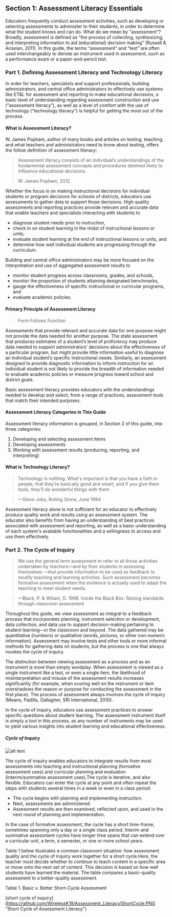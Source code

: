 ## Section 1: Assessment Literacy Essentials

Educators frequently conduct assessment activities, such as developing 
or selecting assessments to administer to their students, in order to 
determine what the student knows and can do. What do we mean by "assessment"? 
Broadly, assessment is defined as “the process of collecting, synthesizing, 
and interpreting information to aid (educational) decision making” 
(Russell & Airasian, 2011). In this guide, the terms “assessment” and 
“test” are often used interchangeably to denote an instrument used in 
assessment, such as a performance exam or a paper-and-pencil test.  

### Part 1. Defining Assessment Literacy and Technology Literacy

In order for teachers, specialists and support professionals, building 
administrators, and central office administrators to effectively use systems 
like ET&L for assessment and reporting to make educational decisions, a basic 
level of understanding regarding assessment construction and use 
(“assessment literacy”), as well as a level of comfort with the use of 
technology (“technology literacy”) is helpful for getting the most out 
of the process.   

#### What is Assessment Literacy?
W. James Popham, author of many books and articles on testing, teaching, and 
what teachers and administrators need to know about testing, offers the 
follow definition of assessment literacy:

> Assessment literacy consists of an individual’s understandings of the 
> fundamental assessment concepts and procedures deemed likely to influence 
> educational decisions.
>
> W. James Popham, 2012

Whether the focus is on making instructional decisions for individual students 
or program decisions for schools of districts, educators use assessments to 
gather data to support those decisions.  High quality assessments and 
reporting practices provide relevant and accurate data that enable teachers 
and specialists interacting with students to

- diagnose student needs prior to instruction,
- check in on student learning in the midst of instructional lessons or units,
- evaluate student learning at the end of instructional lessons or units, and 
- determine how well individual students are progressing through the curriculum.

Building and central office administrators may be more focused on the interpretation and use of aggregated assessment results to 
 - monitor student progress across classrooms, grades, and schools,
 - monitor the proportion of students attaining designated benchmarks,
 - gauge the effectiveness of specific instructional or curricular programs, and
 - evaluate academic policies.
 
#### Primary Principle of Assessment Literacy

 > Form Follows Function

Assessments that provide relevant and accurate data for one purpose might not provide the data needed for another purpose. The state assessment that produces estimates of a student’s level of proficiency may produce data needed to support administrators’ decisions about the effectiveness of a particular program, but might provide little information useful to diagnose an individual student’s specific instructional needs. Similarly, an assessment designed to provide diagnostic information to inform instruction for an individual student is not likely to provide the breadth of information needed to evaluate academic policies or measure progress toward school and district goals. 

Basic assessment literacy provides educators with the understandings needed to develop and select, from a range of practices, assessment tools that match their intended purposes. 

#### Assessment Literacy Categories in This Guide

Assessment literacy information is grouped, in Section 2 of this guide, into three categories:
  1.	Developing and selecting assessment items
  2.	Developing assessments
  3.	Working with assessment results (producing, reporting, and interpreting)
 
#### What is Technology Literacy?

 > Technology is nothing. What's important is that you 
 > have a faith in people, that they're basically good and smart, 
 > and if you give them tools, they'll do wonderful things with them. 
 
> —Steve Jobs, Rolling Stone, June 1994

Assessment literacy alone is not sufficient for an educator to effectively produce quality work and 
results using an assessment system. The educator also benefits from having an understanding of best 
practices associated with assessment and reporting, as well as a basic understanding of each system's 
available functionalities and a willingness to access and use them effectively. 

### Part 2. The Cycle of Inquiry

 > We use the general term assessment to refer to all those activities undertaken 
 > by teachers—and by their students in assessing themselves —that provide information 
 > to be used as feedback to modify teaching and learning activities. Such assessment
 > becomes formative assessment when the evidence is actually used to adapt the 
 > teaching to meet student needs.

> —Black, P. & Wiliam, D. 1998. 
> Inside the Black Box: 
> Raising standards through classroom assessment

Throughout this guide, we view assessment as integral to a feedback process that incorporates 
planning, instrument selection or development, data collection, and data use to support decision-making 
pertaining to student learning—in the classroom and beyond. The data gathered may be quantitative (numbers) 
or qualitative (words, pictures, or other non-numeric information). Assessment may involve tests and 
other tools or more informal methods for gathering data on students, but the process is one that 
always invokes the cycle of inquiry. 

The distinction between viewing assessment as a process and as an instrument is more than simply wordplay. 
When assessment is viewed as a single instrument like a test, or even a single item, the likelihood of 
misinterpretation and misuse of the assessment results increases significantly (for example, when scoring 
well on the instrument or item overshadows the reason or purpose for conducting the assessment in the first place).
The process of assessment always involves the cycle of inquiry (Means, Padilla, Gallagher, SRI International, 2010). 

In the cycle of inquiry, educators use assessment practices to answer specific questions about student learning. 
The assessment instrument itself is simply a tool in this process, as any number of instruments may be used 
to yield various insights into student learning and educational effectiveness.

##### Cycle of Inquiry

![alt text](https://github.com/WirelessK19/Assessment_Literacy/blob/master/Cycle.PNG "Image of Cycle of Inquiry")

The cycle of inquiry enables educators to integrate results from most assessments into teaching and 
instructional planning (formative assessment uses) and curricular planning and evaluation 
(interim/summative assessment uses).The cycle is iterative, and also flexible. Educators 
can enter the cycle at any point and often repeat the steps with students several times 
in a week or even in a class period. 

- The cycle begins with planning and implementing instruction.
- Next, assessments are administered.
- Assessment results are then examined, reflected upon, and used in the next round of planning 
and implementation.

In the case of formative assessment, the cycle has a short time-frame, sometimes spanning only a day or a single class period. Interim and summative assessment cycles have longer time spans that can extend over a curricular unit, a term, a semester, or one or more school years. 

Table 1 below illustrates a common classroom situation: how assessment quality and 
the cycle of inquiry work together for a short cycle.Here, the teacher must decide 
whether to continue to teach content in a specific area or move onto the next set 
of content. This decision is based on how well students have learned the material. 
The table compares a basic-quality assessment to a better-quality assessment. 

Table 1. Basic v. Better Short-Cycle Assessment

[short cycle of inquiry] (https://github.com/WirelessK19/Assessment_Literacy/ShortCycle.PNG  "Short Cycle of Assessment Literacy")
 
 
